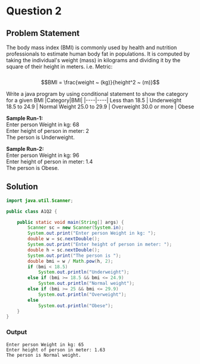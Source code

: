 # Question 2
## Problem Statement
The body mass index (BMI) is commonly used by health and nutrition professionals to estimate human  body  fat  in  populations.  It  is  computed  by  taking  the  individual's  weight  (mass)  in kilograms and dividing it by the square of their height in meters. i.e. 
Metric: <br>  
$$BMI = \frac{weight ~ (kg)}{height^2 ~ (m)}$$ 
 
Write a java program by using conditional statement to show the category for a given BMI
|Category|BMI|
|----|----|
Less than 18.5 | Underweight  
18.5 to 24.9 | Normal Weight 
25.0 to 29.9 | Overweight
30.0 or more | Obese

__Sample Run-1:__ <br>
Enter person Weight in kg: 68 <br>
Enter height of person in meter: 2 <br>
The person is Underweight. <br>

__Sample Run-2:__ <br>
Enter person Weight in kg: 96 <br>
Enter height of person in meter: 1.4 <br>
The person is Obese.<br>

## Solution

```java
import java.util.Scanner;

public class A1Q2 {

    public static void main(String[] args) {
        Scanner sc = new Scanner(System.in);
        System.out.print("Enter person Weight in kg: ");
        double w = sc.nextDouble();
        System.out.print("Enter height of person in meter: ");
        double h = sc.nextDouble();
        System.out.print("The person is ");
        double bmi = w / Math.pow(h, 2);
        if (bmi < 18.5)
            System.out.println("Underweight");
        else if (bmi >= 18.5 && bmi <= 24.9)
            System.out.println("Normal weight");
        else if (bmi >= 25 && bmi <= 29.9)
            System.out.println("Overweight");
        else
            System.out.println("Obese");
    }
}

```

### Output
``` 
Enter person Weight in kg: 65 
Enter height of person in meter: 1.63 
The person is Normal weight.
```